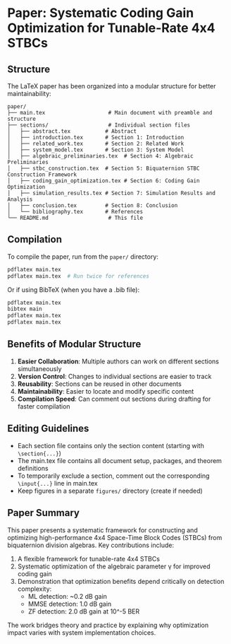 # Paper: Systematic Coding Gain Optimization for Tunable-Rate 4x4 STBCs

## Structure

The LaTeX paper has been organized into a modular structure for better maintainability:

```
paper/
├── main.tex                    # Main document with preamble and structure
├── sections/                   # Individual section files
│   ├── abstract.tex           # Abstract
│   ├── introduction.tex       # Section 1: Introduction
│   ├── related_work.tex       # Section 2: Related Work
│   ├── system_model.tex       # Section 3: System Model
│   ├── algebraic_preliminaries.tex  # Section 4: Algebraic Preliminaries
│   ├── stbc_construction.tex  # Section 5: Biquaternion STBC Construction Framework
│   ├── coding_gain_optimization.tex # Section 6: Coding Gain Optimization
│   ├── simulation_results.tex # Section 7: Simulation Results and Analysis
│   ├── conclusion.tex         # Section 8: Conclusion
│   └── bibliography.tex       # References
└── README.md                   # This file
```

## Compilation

To compile the paper, run from the `paper/` directory:

```bash
pdflatex main.tex
pdflatex main.tex  # Run twice for references
```

Or if using BibTeX (when you have a .bib file):
```bash
pdflatex main.tex
bibtex main
pdflatex main.tex
pdflatex main.tex
```

## Benefits of Modular Structure

1. **Easier Collaboration**: Multiple authors can work on different sections simultaneously
2. **Version Control**: Changes to individual sections are easier to track
3. **Reusability**: Sections can be reused in other documents
4. **Maintainability**: Easier to locate and modify specific content
5. **Compilation Speed**: Can comment out sections during drafting for faster compilation

## Editing Guidelines

- Each section file contains only the section content (starting with `\section{...}`)
- The main.tex file contains all document setup, packages, and theorem definitions
- To temporarily exclude a section, comment out the corresponding `\input{...}` line in main.tex
- Keep figures in a separate `figures/` directory (create if needed)

## Paper Summary

This paper presents a systematic framework for constructing and optimizing high-performance 4x4 Space-Time Block Codes (STBCs) from biquaternion division algebras. Key contributions include:

1. A flexible framework for tunable-rate 4x4 STBCs
2. Systematic optimization of the algebraic parameter γ for improved coding gain
3. Demonstration that optimization benefits depend critically on detection complexity:
   - ML detection: ~0.2 dB gain
   - MMSE detection: 1.0 dB gain  
   - ZF detection: 2.0 dB gain at 10^-5 BER

The work bridges theory and practice by explaining why optimization impact varies with system implementation choices.
